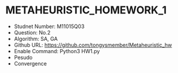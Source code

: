 # METAHEURISTIC_HOMEWORK_1
- Studnet Number: M11015Q03
- Question: No.2
- Algorithm: SA, GA
- Github URL: https://github.com/tongysmember/Metaheuristic_hw
- Enable Command: Python3 HW1.py
- Pesudo
- Convergence